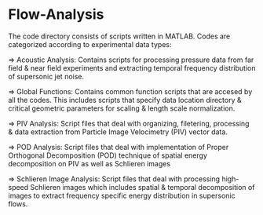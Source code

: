 # Flow-Analysis
The code directory consists of scripts written in MATLAB.
Codes are categorized according to experimental data types:

  =>  Acoustic Analysis: Contains scripts for processing pressure data from far field & near field experiments and extracting temporal frequency distribution of supersonic jet noise.
  
  =>  Global Functions: Contains common function scripts that are accesed by all the codes. This includes scripts that specify data location directory & critical geometric parameters for scaling & length scale normalization.
  
  =>  PIV Analysis: Script files that deal with organizing, filetering, processing & data extraction from Particle Image Velocimetry (PIV) vector data.
  
  =>  POD Analysis: Script files that deal with implementation of Proper Orthogonal Decomposition (POD) technique of spatial energy decomposition on PIV as well as Schlieren images
  
  =>  Schlieren Image Analysis: Script files that deal with processing high-speed Schlieren images which includes spatial & temporal decomposition of images to extract frequency specific energy distribution in supersonic flows.
